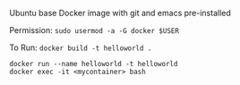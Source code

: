Ubuntu base Docker image with git and emacs pre-installed

Permission: `sudo usermod -a -G docker $USER` 

To Run: `docker build -t helloworld .`

```
docker run --name helloworld -t helloworld
docker exec -it <mycontainer> bash
